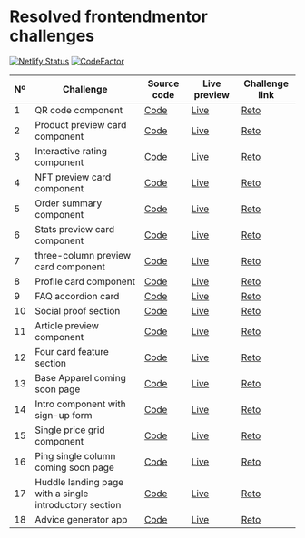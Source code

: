 # Resolved frontendmentor challenges

[![Netlify Status](https://api.netlify.com/api/v1/badges/dfcba699-a82c-49ec-9ff9-9be46d9737e4/deploy-status)](https://app.netlify.com/sites/rfmc/deploys)
[![CodeFactor](https://www.codefactor.io/repository/github/javiluli/resolved-frontendmentor-challenges/badge)](https://www.codefactor.io/repository/github/javiluli/resolved-frontendmentor-challenges)

| Nº  | Challenge | Source code | Live preview | Challenge link |
| --- | --------- | ----------- | ------------ | -------------- |
| 1 | QR code component | [Code](https://github.com/javiluli/resolved-frontendmentor-challenges/tree/master/src/ResolvedChallenges/qr-code-component) | [Live](https://rfmc.netlify.app/c/qr-code-component) | [Reto](https://www.frontendmentor.io/challenges/qr-code-component-iux_sIO_H) |
  | 2 | Product preview card component | [Code](https://github.com/javiluli/resolved-frontendmentor-challenges/tree/master/src/ResolvedChallenges/product-preview-card-component) | [Live](https://rfmc.netlify.app/c/product-preview-card-component) | [Reto](https://www.frontendmentor.io/challenges/product-preview-card-component-GO7UmttRfa) |
  | 3 | Interactive rating component | [Code](https://github.com/javiluli/resolved-frontendmentor-challenges/tree/master/src/ResolvedChallenges/interactive-rating-component) | [Live](https://rfmc.netlify.app/c/interactive-rating-component) | [Reto](https://www.frontendmentor.io/challenges/interactive-rating-component-koxpeBUmI) |
  | 4 | NFT preview card component | [Code](https://github.com/javiluli/resolved-frontendmentor-challenges/tree/master/src/ResolvedChallenges/nft-preview-card-component) | [Live](https://rfmc.netlify.app/c/nft-preview-card-component) | [Reto](https://www.frontendmentor.io/challenges/nft-preview-card-component-SbdUL_w0U) |
  | 5 | Order summary component | [Code](https://github.com/javiluli/resolved-frontendmentor-challenges/tree/master/src/ResolvedChallenges/order-summary-component) | [Live](https://rfmc.netlify.app/c/order-summary-component) | [Reto](https://www.frontendmentor.io/challenges/order-summary-component-QlPmajDUj) |
  | 6 | Stats preview card component | [Code](https://github.com/javiluli/resolved-frontendmentor-challenges/tree/master/src/ResolvedChallenges/stats-preview-card-component) | [Live](https://rfmc.netlify.app/c/stats-preview-card-component) | [Reto](https://www.frontendmentor.io/challenges/stats-preview-card-component-8JqbgoU62) |
  | 7 | three-column preview card component | [Code](https://github.com/javiluli/resolved-frontendmentor-challenges/tree/master/src/ResolvedChallenges/3-column-preview-card-component) | [Live](https://rfmc.netlify.app/c/3-column-preview-card-component) | [Reto](https://www.frontendmentor.io/challenges/3column-preview-card-component-pH92eAR2-) |
  | 8 | Profile card component | [Code](https://github.com/javiluli/resolved-frontendmentor-challenges/tree/master/src/ResolvedChallenges/profile-card-component) | [Live](https://rfmc.netlify.app/c/profile-card-component) | [Reto](https://www.frontendmentor.io/challenges/profile-card-component-cfArpWshJ) |
  | 9 | FAQ accordion card | [Code](https://github.com/javiluli/resolved-frontendmentor-challenges/tree/master/src/ResolvedChallenges/faq-accordion-card) | [Live](https://rfmc.netlify.app/c/faq-accordion-card) | [Reto](https://www.frontendmentor.io/challenges/faq-accordion-card-XlyjD0Oam) |
  | 10 | Social proof section | [Code](https://github.com/javiluli/resolved-frontendmentor-challenges/tree/master/src/ResolvedChallenges/social-proof-section) | [Live](https://rfmc.netlify.app/c/social-proof-section) | [Reto](https://www.frontendmentor.io/challenges/social-proof-section-6e0qTv_bA) |
  | 11 | Article preview component | [Code](https://github.com/javiluli/resolved-frontendmentor-challenges/tree/master/src/ResolvedChallenges/article-preview-component) | [Live](https://rfmc.netlify.app/c/article-preview-component) | [Reto](https://www.frontendmentor.io/challenges/article-preview-component-dYBN_pYFT) |
  | 12 | Four card feature section | [Code](https://github.com/javiluli/resolved-frontendmentor-challenges/tree/master/src/ResolvedChallenges/four-card-feature-section) | [Live](https://rfmc.netlify.app/c/four-card-feature-section) | [Reto](https://www.frontendmentor.io/challenges/four-card-feature-section-weK1eFYK) |
  | 13 | Base Apparel coming soon page | [Code](https://github.com/javiluli/resolved-frontendmentor-challenges/tree/master/src/ResolvedChallenges/base-apparel-coming-soon-page) | [Live](https://rfmc.netlify.app/c/base-apparel-coming-soon-page) | [Reto](https://www.frontendmentor.io/challenges/base-apparel-coming-soon-page-5d46b47f8db8a7063f9331a0) |
  | 14 | Intro component with sign-up form | [Code](https://github.com/javiluli/resolved-frontendmentor-challenges/tree/master/src/ResolvedChallenges/intro-component-with-sign-up-form) | [Live](https://rfmc.netlify.app/c/intro-component-with-sign-up-form) | [Reto](https://www.frontendmentor.io/challenges/intro-component-with-signup-form-5cf91bd49edda32581d28fd1) |
  | 15 | Single price grid component | [Code](https://github.com/javiluli/resolved-frontendmentor-challenges/tree/master/src/ResolvedChallenges/single-price-grid-component) | [Live](https://rfmc.netlify.app/c/single-price-grid-component) | [Reto](https://www.frontendmentor.io/challenges/single-price-grid-component-5ce41129d0ff452fec5abbbc) |
  | 16 | Ping single column coming soon page | [Code](https://github.com/javiluli/resolved-frontendmentor-challenges/tree/master/src/ResolvedChallenges/ping-single-column-coming-soon-page) | [Live](https://rfmc.netlify.app/c/ping-single-column-coming-soon-page) | [Reto](https://www.frontendmentor.io/challenges/ping-single-column-coming-soon-page-5cadd051fec04111f7b848da) |
  | 17 | Huddle landing page with a single introductory section | [Code](https://github.com/javiluli/resolved-frontendmentor-challenges/tree/master/src/ResolvedChallenges/huddle-landing-page-with-a-single-introductory-section) | [Live](https://rfmc.netlify.app/c/huddle-landing-page-with-a-single-introductory-section) | [Reto](https://www.frontendmentor.io/challenges/huddle-landing-page-with-a-single-introductory-section-B_2Wvxgi0) |
  | 18 | Advice generator app | [Code](https://github.com/javiluli/resolved-frontendmentor-challenges/tree/master/src/ResolvedChallenges/advice-generator-app) | [Live](https://rfmc.netlify.app/c/advice-generator-app) | [Reto](https://www.frontendmentor.io/challenges/advice-generator-app-QdUG-13db) |
  